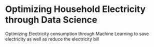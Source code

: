 # Optimizing Household Electricity through Data Science
 Optimizing Electricity consumption through Machine Learning to save electricity as well as reduce the electricity bill

